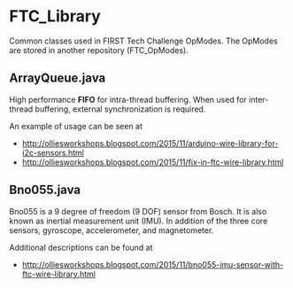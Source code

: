 # FTC_Library
Common classes used in FIRST Tech Challenge OpModes.  The OpModes are stored in another repository (FTC_OpModes).

## ArrayQueue.java
High performance **FIFO** for intra-thread buffering.  When used for inter-thread buffering, external synchronization is required.

An example of usage can be seen at 
* http://olliesworkshops.blogspot.com/2015/11/arduino-wire-library-for-i2c-sensors.html
* http://olliesworkshops.blogspot.com/2015/11/fix-in-ftc-wire-library.html

## Bno055.java
Bno055 is a 9 degree of freedom (9 DOF) sensor from Bosch. It is also known as inertial measurement unit (IMU). In addition of the three core sensors, gyroscope, accelerometer, and magnetometer.

Additional descriptions can be found at
* http://olliesworkshops.blogspot.com/2015/11/bno055-imu-sensor-with-ftc-wire-library.html
